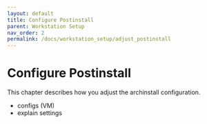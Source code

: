 ```yaml
---
layout: default
title: Configure Postinstall
parent: Workstation Setup
nav_order: 2
permalink: /docs/workstation_setup/adjust_postinstall
---
```


# Configure Postinstall

This chapter describes how you adjust the archinstall configuration.

- configs (VM)
- explain settings
